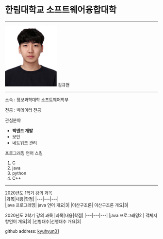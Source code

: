 # 한림대학교 소프트웨어융합대학
---
<img src=증명사진.jpg height=200 width=170>
김규현

---

소속 : 정보과학대학 소프트웨어학부 

전공 : 빅데이터 전공 

관심분야   
*  **백엔드 개발**
* 보안
* 네트워크 관리   

프로그래밍 언어 스킬
1. C
2. java
3. python
4. C++   


---------------

2020년도 1학기 강의 과목   
|과목|내용|학점|
|---|---|---|   
|java 프로그래밍| java 언어 개요|3|
|이산구조론| 이산구조론 개요|3|

2020년도 2학기 강의 과목
|과목|내용|학점|
|---|---|---|
|java 프로그래밍2 | 객체지향언어 개요|3|
|선형대수|선행대수 개요|3|

github address: [kyuhyun01][github] 

[github]:http://github.com/kyuhyun01 




